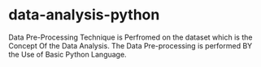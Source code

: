 # data-analysis-python
Data Pre-Processing Technique is Perfromed on the dataset which is the Concept Of the Data Analysis. The Data Pre-processing is performed BY the Use of Basic Python Language.
